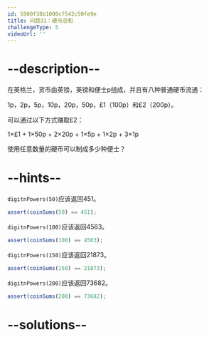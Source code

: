 ```yaml
---
id: 5900f38b1000cf542c50fe9e
title: 问题31：硬币总和
challengeType: 5
videoUrl: ''
---
```


# --description--

在英格兰，货币由英镑，英镑和便士p组成，并且有八种普通硬币流通：

1p，2p，5p，10p，20p，50p，£1（100p）和£2（200p）。

可以通过以下方式赚取£2：

1×£1 + 1×50p + 2×20p + 1×5p + 1×2p + 3×1p

使用任意数量的硬币可以制成多少种便士？

# --hints--

`digitnPowers(50)`应该返回451。

```js
assert(coinSums(50) == 451);
```

`digitnPowers(100)`应该返回4563。

```js
assert(coinSums(100) == 4563);
```

`digitnPowers(150)`应该返回21873。

```js
assert(coinSums(150) == 21873);
```

`digitnPowers(200)`应该返回73682。

```js
assert(coinSums(200) == 73682);
```

# --solutions--

